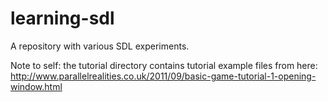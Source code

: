 # learning-sdl
A repository with various SDL experiments.

Note to self: the tutorial directory contains tutorial example files from here:
http://www.parallelrealities.co.uk/2011/09/basic-game-tutorial-1-opening-window.html
